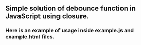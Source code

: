## Simple solution of debounce function in JavaScript using closure.
### Here is an example of usage inside example.js and example.html files.
